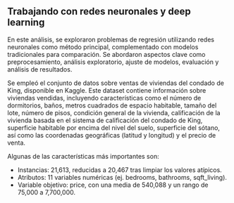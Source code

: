 ## Trabajando con redes neuronales y deep learning

En este análisis, se exploraron problemas de regresión utilizando redes neuronales como método principal, complementado con modelos tradicionales para comparación. Se abordaron aspectos clave como preprocesamiento, análisis exploratorio, ajuste de modelos, evaluación y análisis de resultados.

Se empleó el conjunto de datos sobre ventas de viviendas del condado de King, disponible en Kaggle. Este dataset contiene información sobre viviendas vendidas, incluyendo características como el número de dormitorios, baños, metros cuadrados de espacio habitable, tamaño del lote, número de pisos, condición general de la vivienda, calificación de la vivienda basada en el sistema de calificación del condado de King, superficie habitable por encima del nivel del suelo, superficie del sótano, así como las coordenadas geográficas (latitud y longitud) y el precio de venta. 

Algunas de las características más importantes son:

- Instancias: 21,613, reducidas a 20,467 tras limpiar los valores atípicos.
- Atributos: 11 variables numéricas (ej. bedrooms, bathrooms, sqft_living).
- Variable objetivo: price, con una media de 540,088 y un rango de 75,000 a 7,700,000.

